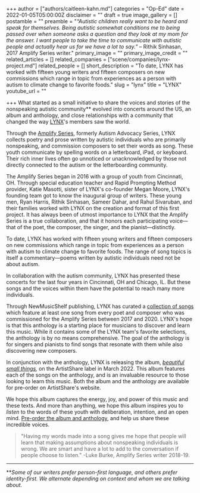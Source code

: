 +++
author = ["authors/caitleen-kahn.md"]
categories = "Op-Ed"
date = 2022-01-05T05:00:00Z
disclaimer = ""
draft = true
image_gallery = []
postamble = ""
preamble = "_“Autistic children really want to be heard and speak for themselves. Being autistic somewhat conditions me to being passed over when someone asks a question and they look at my mom for the answer. I want people to take the time to communicate with autistic people and actually hear us for we have a lot to say.”_ – Rithik Sinhasan, 2017 Amplify Series writer."
primary_image = ""
primary_image_credit = ""
related_articles = []
related_companies = ["scene/companies/lynx-project.md"]
related_people = []
short_description = "To date, LYNX has worked with fifteen young writers and fifteen composers on new commissions which range in topic from experiences as a person with autism to climate change to favorite foods."
slug = "lynx"
title = "LYNX"
youtube_url = ""

+++
What started as a small initiative to share the voices and stories of the nonspeaking autistic community** evolved into concerts around the US, an album and anthology, and close relationships with a community that changed the way [LYNX](/scene/companies/lynx-project/)'s members saw the world.

Through the [Amplify Series](https://www.lynxproject.org/amplify-about-new), formerly Autism Advocacy Series, LYNX collects poetry and prose written by autistic individuals who are primarily nonspeaking, and commission composers to set their words as song. These youth communicate by spelling words on a letterboard, iPad, or keyboard. Their rich inner lives often go unnoticed or unacknowledged by those not directly connected to the autism or the letterboarding community.

The Amplify Series began in 2016 with a group of youth from Cincinnati, OH. Through special education teacher and Rapid Prompting Method provider, Katie Masotti, sister of LYNX's co-founder Megan Moore, LYNX's founding team got to know the inaugural group of writers. These young men, Ryan Harris, Rithik Sinhasan, Sameer Dahar, and Rahul Sivaruban, and their families worked with LYNX on the creation and format of this first project. It has always been of utmost importance to LYNX that the Amplify Series is a true collaboration, and that it honors each participating voice—that of the poet, the composer, the singer, and the pianist—distinctly.

To date, LYNX has worked with fifteen young writers and fifteen composers on new commissions which range in topic from experiences as a person with autism to climate change to favorite foods. The range of song topics is itself a commentary—poems written by autistic individuals need not be about autism.

In collaboration with the autism community, LYNX has presented these concerts for the last four years in Cincinnati, OH and Chicago, IL. But these songs and the voices within them have the potential to reach many more individuals.

Through NewMusicShelf publishing, LYNX has curated a [collection of songs](https://www.lynxproject.org/buy-the-amplify-album) which feature at least one song from every poet and composer who was commissioned for the Amplify Series between 2017 and 2020. LYNX's hope is that this anthology is a starting place for musicians to discover and learn this music. While it contains some of the LYNX team's favorite selections, the anthology is by no means comprehensive. The goal of the anthology is for singers and pianists to find songs that resonate with them while also discovering new composers.

In conjunction with the anthology, LYNX is releasing the album, [_beautiful small things_](https://www.youtube.com/watch?v=2X4e4Bw4Tio)_,_ on the ArtistShare label in March 2022. This album features each of the songs on the anthology, and is an invaluable resource to those looking to learn this music. Both the album and the anthology are available for pre-order on ArtistShare's website.

We hope this album captures the energy, joy, and power of this music and these texts. And more than anything, we hope this album inspires you to _listen_ to the words of these youth with deliberation, intention, and an open mind. [Pre-order the album and anthology](https://www.artistshare.com/Projects/Experience/373/520), and help us share these incredible voices.

> "Having my words made into a song gives me hope that people will learn that making assumptions about nonspeaking individuals is wrong. We are smart and have a lot to add to the conversation if people choose to listen." -Luke Burke, Amplify Series writer 2018-19.

***

\**_Some of our writers prefer person-first language, and others prefer identity-first. We alternate depending on context and whom we are talking about._